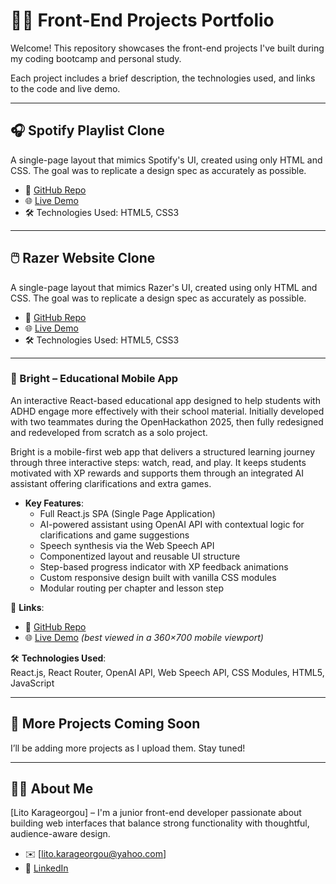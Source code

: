 # 🧑‍💻 Front-End Projects Portfolio

Welcome! This repository showcases the front-end projects I've built during my coding bootcamp and personal study.

Each project includes a brief description, the technologies used, and links to the code and live demo.

---

## 🎧 Spotify Playlist Clone

A single-page layout that mimics Spotify's UI, created using only HTML and CSS. The goal was to replicate a design spec as accurately as possible.

- 📁 [GitHub Repo](https://github.com/LitoKarageorgou/spotify-playlist-clone)
- 🌐 [Live Demo](https://spotify-playlist-clone-project.netlify.app)
- 🛠️ Technologies Used: HTML5, CSS3

---

## 🖱️ Razer Website Clone

A single-page layout that mimics Razer's UI, created using only HTML and CSS. The goal was to replicate a design spec as accurately as possible.

- 📁 [GitHub Repo](https://github.com/LitoKarageorgou//razer-website-clone)
- 🌐 [Live Demo](https://razer-website-clone.netlify.app)
- 🛠️ Technologies Used: HTML5, CSS3
  
---

### 🧠 Bright – Educational Mobile App
An interactive React-based educational app designed to help students with ADHD engage more effectively with their school material. Initially developed with two teammates during the OpenHackathon 2025, then fully redesigned and redeveloped from scratch as a solo project.

Bright is a mobile-first web app that delivers a structured learning journey through three interactive steps: watch, read, and play. It keeps students motivated with XP rewards and supports them through an integrated AI assistant offering clarifications and extra games.

- **Key Features**:
  - Full React.js SPA (Single Page Application)
  - AI-powered assistant using OpenAI API with contextual logic for clarifications and game suggestions
  - Speech synthesis via the Web Speech API
  - Componentized layout and reusable UI structure
  - Step-based progress indicator with XP feedback animations
  - Custom responsive design built with vanilla CSS modules
  - Modular routing per chapter and lesson step

🔗 **Links**:   
- 📁 [GitHub Repo](https://github.com/LitoKarageorgou/bright-app)
- 🌐 [Live Demo](https://bright-education.netlify.app/) *(best viewed in a 360×700 mobile viewport)*

🛠️ **Technologies Used**:  
  React.js, React Router, OpenAI API, Web Speech API, CSS Modules, HTML5, JavaScript

---

## 🚧 More Projects Coming Soon

I’ll be adding more projects as I upload them. Stay tuned!

---

## 🙋‍♀️ About Me

[Lito Karageorgou] –  I'm a junior front-end developer passionate about building web interfaces that balance strong functionality with thoughtful, audience-aware design.

- ✉️ [lito.karageorgou@yahoo.com]
- 💼 [LinkedIn](https://www.linkedin.com/in/lito-karageorgou/)
